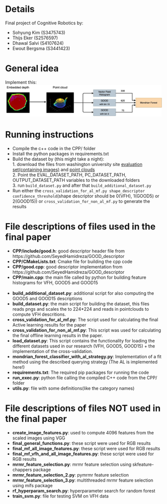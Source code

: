 # Details
Final project of Cognitive Robotics by:
<ul>
  <li>Sohyung Kim (S3475743)</li>
  <li>Thijs Eker (S2576597)</li>
  <li>Dhawal Salvi (S4107624)</li>
  <li>Ewout Bergsma (S3441423)</li>
</ul>

# General idea
Implement this:
![Proposed pipeline](proposed_pipeline.jpg)

# Running instructions
<ul>
    <li>
        Compile the c++ code in the CPP/ folder
    </li>
    <li>
        Install the python packages in requirements.txt
    </li>
    <li>
        Build the dataset by (this might take a night):<br> 
        1. download the files from washington university site 
        <a href="https://rgbd-dataset.cs.washington.edu/dataset/rgbd-dataset_eval/">evaluation set(containing images)</a> and <a href="https://rgbd-dataset.cs.washington.edu/dataset/rgbd-dataset_pcd_ascii/">point clouds</a> <br>
        2. Point the EVAL_DATASET_PATH, PC_DATASET_PATH, OUTPUT_DATASET_PATH variables to the downloaded folders<br>
        3. run <code>build_dataset.py</code> and after that <code>build_additional_dataset.py</code>
    </li>
    <li>
        Run either the <code>cross_validation_for_al_mf.py shape_descriptor confidence_threshold</code>(shape descriptor
        should be 0(VFH), 1(GOOD5) or 2(GOOD15)) or <code>cross_validation_for_non_al_mf.py</code> to generate the results
    </li>
</ul>

# File descriptions of files used in the final paper
<ul>
  <li>
    <b>CPP/include/good.h</b>: good descriptor header file from https://github.com/SeyedHamidreza/GOOD_descriptor
  </li>
  <li>
    <b>CPP/CMakeLists.txt</b>: Cmake file for building the cpp code
  </li>
  <li>
    <b>CPP/good.cpp</b>: good descriptor implementation from https://github.com/SeyedHamidreza/GOOD_descriptor
  </li>
  <li>
    <b>CPP/main.cpp</b>: the main file called by python for building feature histograms for VFH, GOOD5 and GOOD15
  </li>
  <br>
  <li>
    <b>build_additional_dataset.py</b>: additional script for also computing the GOOD5 and GOOD15 descriptions
  </li>
  <li>
    <b>build_dataset.py</b>: the main script for building the dataset, this files reads pngs and scales the to 224*224 and reads in pointclouds to compute VFH descritions.
  </li>
  <li>
    <b>cross_validation_for_al_mf.py</b>: The script used for calculating the final Active learning results for the paper
  </li>
  <li>
    <b>cross_validation_for_non_al_mf.py</b>: This script was used for calculating the final offline learning results in the paper.
  </li>
  <li>
    <b>load_dataset.py</b>: This script contains the functionality for loading the different datasets used in our research (VFH, GOOD5, GOOD15)
    + the implementation of the cross-validation.
  </li>
  <li>
    <b>mondrian_forest_classifier_with_al_strategy.py</b>: Implementation of a fit method using the described querying strategy (The AL is implemented here!)
  </li>
  <li>
    <b>requirements.txt</b>: The required pip packages for running the code
  </li>
  <li>
    <b>run_exec.py</b>: python file calling the compiled C++ code from the CPP/ folder
  </li>
  <li>
    <b>utils.py</b>: file with some definitions(like the category names)
  </li>
</ul>

# File descriptions of files NOT used in the final paper
<ul>
  <li>
    <b>create_image_features.py</b>: used to compute 4096 features from the scaled images using VGG
  </li>
  <li>
    <b>final_general_functions.py</b>: these script were used for RGB results
  </li>
  <li>
    <b>final_mf_all_image_features.py</b>: these script were used for RGB results
  </li>
  <li>
    <b>final_mf_vfh_and_all_image_features.py</b>: these script were used for RGB results
  </li>
  <li>
    <b>mrmr_feature_selection.py</b>: mrmr feature selection using skfeature-chappers package
  </li>
  <li>
    <b>mrmr_feature_selection_2.py</b>: pymrmr feature selection
  </li>
  <li>
    <b>mrmr_feature_selection_3.py</b>: multithreaded mrmr feature selection using mifs package
  </li>
  <li>
    <b>rf_hyperparam_search.py</b>: hyperparameter search for random forest
  </li>
  <li>
    <b>train_svm.py</b>: file for testing SVM on VFH data
  </li>
</ul>
